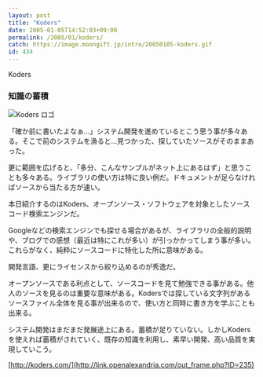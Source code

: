 ```yaml
---
layout: post
title: "Koders"
date: 2005-01-05T14:52:03+09:00
permalink: /2005/01/koders/
catch: https://image.moongift.jp/intro/20050105-koders.gif
id: 434
---
```

Koders  
<!--more-->

### 知識の蓄積
  

![Koders ロゴ](https://image.moongift.jp/intro/20050105-koders.gif "Koders ロゴ")

  

「確か前に書いたよなぁ…」システム開発を進めているとこう思う事が多々ある。そこで前のシステムを漁ると…見つかった、探していたソースがそのままあった。

  

更に範囲を広げると、「多分、こんなサンプルがネット上にあるはず」と思うことも多々ある。ライブラリの使い方は特に良い例だ。ドキュメントが足らなければソースから当たる方が速い。

  

本日紹介するのはKoders、オープンソース・ソフトウェアを対象としたソースコード検索エンジンだ。

  

Googleなどの検索エンジンでも探せる場合があるが、ライブラリの全般的説明や、ブログでの感想（最近は特にこれが多い）が引っかかってしまう事が多い。これらがなく、純粋にソースコードに特化した所に意味がある。

  

開発言語、更にライセンスから絞り込めるのが秀逸だ。

  

オープンソースである利点として、ソースコードを見て勉強できる事がある。他人のソースを見るのは重要な意味がある。Kodersでは探している文字列があるソースファイル全体を見る事が出来るので、使い方と同時に書き方を学ぶことも出来る。

  

システム開発はまだまだ発展途上にある。蓄積が足りていない。しかしKodersを使えれば蓄積がされていく、既存の知識を利用し、素早い開発、高い品質を実現していこう。

  

[http://koders.com/](http://link.openalexandria.com/out_frame.php?ID=235)

